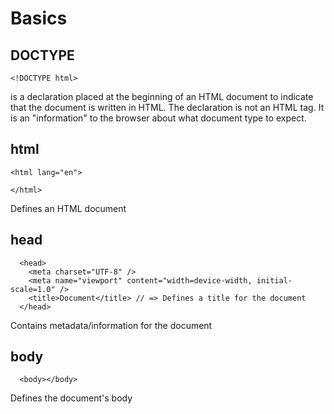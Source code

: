 # Basics

## DOCTYPE

```
<!DOCTYPE html>
```

is a declaration placed at the beginning of an HTML document to indicate that the document is written in HTML. The declaration is not an HTML tag. It is an "information" to the browser about what document type to expect.

## html

```
<html lang="en">

</html>
```

Defines an HTML document

## head

```
  <head>
    <meta charset="UTF-8" />
    <meta name="viewport" content="width=device-width, initial-scale=1.0" />
    <title>Document</title> // => Defines a title for the document
  </head>
```

Contains metadata/information for the document

## body

```
  <body></body> 

```
Defines the document's body